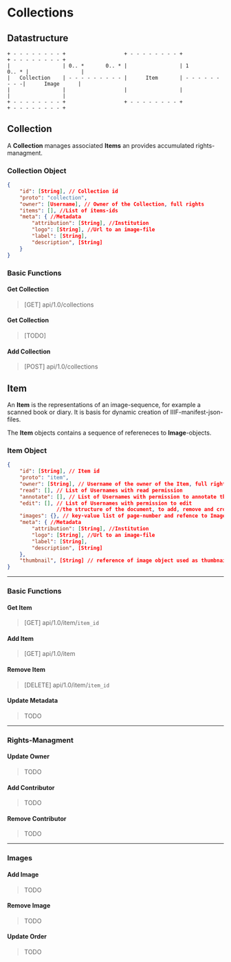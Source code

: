 # Collections

## Datastructure

```
+ - - - - - - - - +                   + - - - - - - - - +                  + - - - - - - - - +
|                 | 0.. *       0.. * |                 | 1          0.. * |                 |
|	Collection    | - - - - - - - - - |      Item       | - - - - - - - - -|      Image      |
|                 |                   |                 |                  |                 |
+ - - - - - - - - +                   + - - - - - - - - +                  + - - - - - - - - +
```



## Collection

A **Collection** manages associated **Items** an provides accumulated rights-managment.



### Collection Object

```json
{
    "id": [String], // Collection id
    "proto": "collection", 
    "owner": [Username], // Owner of the Collection, full rights
    "items": [], //List of items-ids 
    "meta": { //Metadata
        "attribution": [String], //Institution
        "logo": [String], //Url to an image-file
        "label": [String],
        "description", [String]
    }
}
```

### Basic Functions

#### Get Collection

> [GET] api/1.0/collections

#### Get Collection

>[TODO]

#### Add Collection

>[POST] api/1.0/collections

## Item

An **Item** is the  representations of an image-sequence, for example a scanned book or diary. It is basis for dynamic creation of IIIF-manifest-json-files.

The **Item** objects contains a sequence of refereneces to **Image**-objects. 

### Item Object

```json
{
    "id": [String], // Item id
    "proto": "item", 
    "owner": [String], // Username of the owner of the Item, full rights
    "read": [], // List of Usernames with read permission
    "annotate": [], // List of Usernames with permission to annotate the item
    "edit": [], // List of Usernames with permission to edit
    			//the structure of the document, to add, remove and crop images etc.
    "images": {}, // key-value list of page-number and refence to Image-Object
    "meta": { //Metadata
        "attribution": [String], //Institution
        "logo": [String], //Url to an image-file
        "label": [String],
        "description", [String]
    },
    "thumbnail", [String] // reference of image object used as thumbnail
}
```

----

### Basic Functions

#### Get Item

> [GET] api/1.0/item/`item_id`

#### Add Item

> [GET] api/1.0/item

#### Remove Item

> [DELETE] api/1.0/item/`item_id`

#### Update Metadata

> TODO

----

### Rights-Managment

#### Update Owner

>TODO

#### Add Contributor

> TODO

#### Remove Contributor

> TODO

----

### Images

#### Add Image

> TODO

#### Remove Image

>TODO

#### Update Order

> TODO

